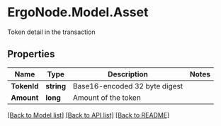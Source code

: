 # ErgoNode.Model.Asset
Token detail in the transaction

## Properties

Name | Type | Description | Notes
------------ | ------------- | ------------- | -------------
**TokenId** | **string** | Base16-encoded 32 byte digest | 
**Amount** | **long** | Amount of the token | 

[[Back to Model list]](../README.md#documentation-for-models) [[Back to API list]](../README.md#documentation-for-api-endpoints) [[Back to README]](../README.md)

